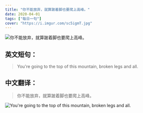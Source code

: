 ```yaml
---
title: "你不能放弃，就算跛着脚也要爬上高峰。"
date: 2020-04-01
tags: ["每日一句"]
cover: "https://i.imgur.com/sc5igmT.jpg"
---
```


![你不能放弃，就算跛着脚也要爬上高峰。](https://i.imgur.com/9qnhAj1.jpg)

## 英文短句：
> You're going to the top of this mountain, broken legs and all.

<!--more-->

## 中文翻译：
> 你不能放弃，就算跛着脚也要爬上高峰。

![You're going to the top of this mountain, broken legs and all.](https://i.imgur.com/1kjjtKf.jpg)

